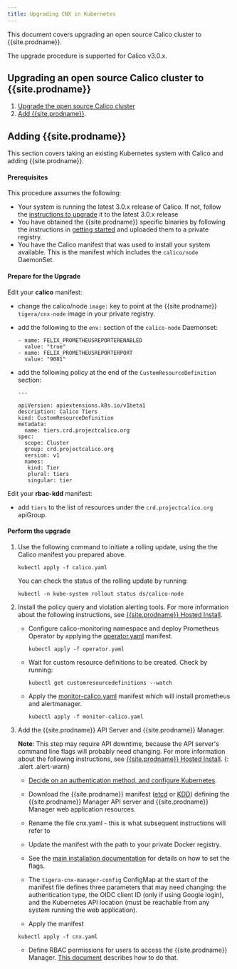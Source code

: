 ```yaml
---
title: Upgrading CNX in Kubernetes
---
```


This document covers upgrading an open source Calico cluster to {{site.prodname}}.

The upgrade procedure is supported for Calico v3.0.x.

## Upgrading an open source Calico cluster to {{site.prodname}}

1. [Upgrade the open source Calico cluster](https://docs.projectcalico.org/v3.0/getting-started/kubernetes/upgrade/)
1. [Add {{site.prodname}}](#adding-cnx).

## Adding {{site.prodname}}
This section covers taking an existing Kubernetes system with Calico and adding {{site.prodname}}.

#### Prerequisites
This procedure assumes the following:

- Your system is running the latest 3.0.x release of Calico. If not, follow the [instructions to upgrade](https://docs.projectcalico.org/v3.0/getting-started/kubernetes/upgrade/) it to the latest 3.0.x release
- You have obtained the {{site.prodname}} specific binaries by following the instructions in [getting started]({{site.baseurl}}/{{page.version}}/getting-started/) and uploaded them to a private registry.
- You have the Calico manifest that was used to install your system available. This is the manifest which includes the `calico/node` DaemonSet.

#### Prepare for the Upgrade
 Edit your **calico** manifest:
   - change the calico/node `image:` key to point at the {{site.prodname}} `tigera/cnx-node` image in your private registry.
   - add the following to the `env:` section of the `calico-node` Daemonset:

     ```
     - name: FELIX_PROMETHEUSREPORTERENABLED
       value: "true"
     - name: FELIX_PROMETHEUSREPORTERPORT
       value: "9081"
     ```

   - add the following policy at the end of the `CustomResourceDefinition` section:

     ```
     ---

     apiVersion: apiextensions.k8s.io/v1beta1
     description: Calico Tiers
     kind: CustomResourceDefinition
     metadata:
       name: tiers.crd.projectcalico.org
     spec:
       scope: Cluster
       group: crd.projectcalico.org
       version: v1
       names:
        kind: Tier
        plural: tiers
        singular: tier
     ```

Edit your **rbac-kdd** manifest:
  - add `tiers` to the list of resources under the `crd.projectcalico.org` apiGroup.

#### Perform the upgrade
 1. Use the following command to initiate a rolling update, using the the Calico manifest you prepared above.

    ```
    kubectl apply -f calico.yaml
    ```

    You can check the status of the rolling update by running:

    ```
    kubectl -n kube-system rollout status ds/calico-node
    ```

 1. Install the policy query and violation alerting tools. For more information about the following instructions, see [{{site.prodname}} Hosted Install](installation/hosted/cnx/cnx).

    - Configure calico-monitoring namespace and deploy Prometheus Operator by
      applying the [operator.yaml](installation/hosted/cnx/1.7/operator.yaml) manifest.

      ```
      kubectl apply -f operator.yaml
      ```

    - Wait for custom resource definitions to be created. Check by running:

      ```
      kubectl get customresourcedefinitions --watch
      ```

    - Apply the [monitor-calico.yaml](installation/hosted/cnx/1.7/monitor-calico.yaml) manifest which will
      install prometheus and alertmanager.

      ```
      kubectl apply -f monitor-calico.yaml
      ```

 1. Add the {{site.prodname}} API Server and {{site.prodname}} Manager.

     **Note**: This step may require API downtime, because the API server's command line flags will probably need changing.
    For more information about the following instructions, see [{{site.prodname}} Hosted Install](installation/hosted/cnx/cnx).
    {: .alert .alert-warn}

    - [Decide on an authentication method, and configure Kubernetes]({{site.baseurl}}/{{page.version}}/reference/cnx/authentication).

    - Download the {{site.prodname}} manifest ([etcd](installation/hosted/cnx/1.7/cnx-etcd.yaml)
      or [KDD](installation/hosted/cnx/1.7/cnx-kdd.yaml))
      defining the {{site.prodname}} Manager API server and {{site.prodname}}
      Manager web application resources.

    - Rename the file cnx.yaml - this is what subsequent instructions will refer to

    - Update the manifest with the path to your private Docker registry.

    - See the [main installation documentation]({{site.baseurl}}/{{page.version}}/getting-started/kubernetes/installation/hosted/cnx/cnx) for details on how to set the flags.

    - The `tigera-cnx-manager-config` ConfigMap at the start of the manifest file
      defines three parameters that may need changing: the authentication type,
      the OIDC client ID (only if using Google login), and the Kubernetes API
      location (must be reachable from any system running the web application).

    - Apply the manifest

     ```
     kubectl apply -f cnx.yaml
     ```

    - Define RBAC permissions for users to access the {{site.prodname}} Manager.
      [This document]({{site.baseurl}}/{{page.version}}/reference/cnx/rbac-tiered-policies) describes how to do that.
